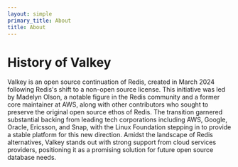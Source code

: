 ```yaml
---
layout: simple
primary_title: About
title: About
---
```




# History of Valkey

Valkey is an open source continuation of Redis, created in March 2024 following Redis's shift to a non-open source license. This initiative was led by Madelyn Olson, a notable figure in the Redis community and a former core 
maintainer at AWS, along with other contributors who sought to preserve the original open source ethos of Redis. The transition garnered substantial backing from leading tech corporations including AWS, Google, Oracle, Ericsson, and Snap, with the Linux Foundation stepping in to provide a stable platform for this new direction. Amidst the landscape of Redis alternatives, Valkey stands out with strong support from cloud services providers, positioning it as a promising solution for future open source database needs.
